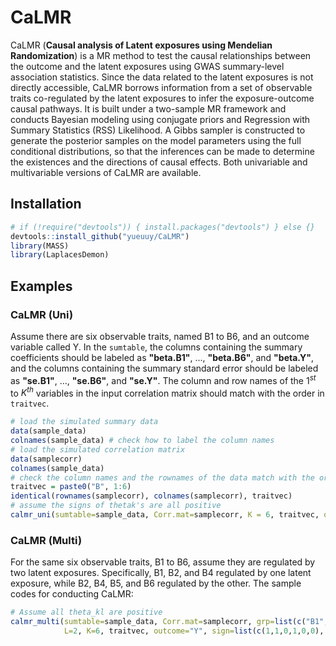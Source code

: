 # CaLMR

CaLMR (**Causal analysis of Latent exposures using Mendelian Randomization**) is a MR method to test the causal relationships between the outcome and the latent exposures using GWAS summary-level association statistics. Since the data related to the latent exposures is not directly accessible, CaLMR borrows information from a set of observable traits co-regulated by the latent exposures to infer the exposure-outcome causal pathways. It is built under a two-sample MR framework and conducts Bayesian modeling using conjugate priors and Regression with Summary Statistics (RSS) Likelihood. A Gibbs sampler is constructed to generate the posterior samples on the model parameters using the full conditional distributions, so that the inferences can be made to determine the existences and the directions of causal effects. Both univariable and multivariable versions of CaLMR are available.
## Installation
``` R
# if (!require("devtools")) { install.packages("devtools") } else {}
devtools::install_github("yueuuy/CaLMR")
library(MASS)
library(LaplacesDemon)
```

## Examples
### CaLMR (Uni)
Assume there are six observable traits, named B1 to B6, and an outcome variable called Y. In the ``sumtable``, the columns containing the summary coefficients should be labeled as **"beta.B1"**, \..., **"beta.B6"**, and **"beta.Y"**, and the columns containing the summary standard error should be labeled as **"se.B1"**, \..., **"se.B6"**, and **"se.Y"**. The column and row names of the $1^{st}$ to $K^{th}$ variables in the input correlation matrix should match with the order in ``traitvec``.
``` R
# load the simulated summary data 
data(sample_data)
colnames(sample_data) # check how to label the column names
# load the simulated correlation matrix
data(samplecorr)
colnames(sample_data)
# check the column names and the rownames of the data match with the orders in traitvec
traitvec = paste0("B", 1:6)
identical(rownames(samplecorr), colnames(samplecorr), traitvec)
# assume the signs of thetak's are all positive
calmr_uni(sumtable=sample_data, Corr.mat=samplecorr, K = 6, traitvec, outcome="Y", sign=rep(1,K), T, burnin)
```

### CaLMR (Multi)
For the same six observable traits, B1 to B6, assume they are regulated by two latent exposures. Specifically, B1, B2, and B4 regulated by one latent exposure, while B2, B4, B5, and B6 regulated by the other. The sample codes for conducting CaLMR: 
``` R
# Assume all theta_kl are positive
calmr_multi(sumtable=sample_data, Corr.mat=samplecorr, grp=list(c("B1", "B2", "B4"), c("B2", "B4", "B5", "B6")),
            L=2, K=6, traitvec, outcome="Y", sign=list(c(1,1,0,1,0,0), c(0,1,0,1,1,1)), T, burnin)
